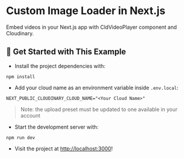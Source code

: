# Custom Image Loader in Next.js

Embed videos in your Next.js app with CldVideoPlayer component and Cloudinary.

## 🚀 Get Started with This Example

- Install the project dependencies with:

```
npm install
```

- Add your cloud name as an environment variable inside `.env.local`:

```
NEXT_PUBLIC_CLOUDINARY_CLOUD_NAME="<Your Cloud Name>"
```

> Note: the upload preset must be updated to one available in your account

- Start the development server with:

```
npm run dev
```

- Visit the project at <http://localhost:3000>!
